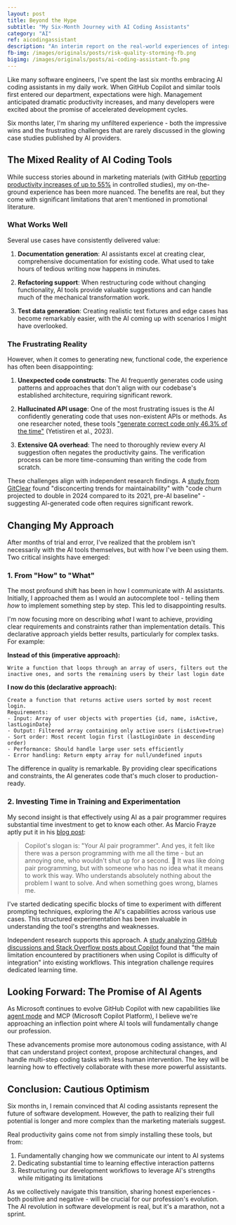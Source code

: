 ```yaml
---
layout: post
title: Beyond the Hype
subtitle: "My Six-Month Journey with AI Coding Assistants" 
category: "AI"
ref: aicodingassistant
description: "An interim report on the real-world experiences of integrating AI into software development workflows"
fb-img: /images/originals/posts/risk-quality-storming-fb.png
bigimg: /images/originals/posts/ai-coding-assistant-fb.png
---
```


Like many software engineers, I've spent the last six months embracing AI coding assistants in my daily work. When GitHub Copilot and similar tools first entered our department, expectations were high. Management anticipated dramatic productivity increases, and many developers were excited about the promise of accelerated development cycles.

Six months later, I'm sharing my unfiltered experience - both the impressive wins and the frustrating challenges that are rarely discussed in the glowing case studies published by AI providers.

<!--more-->

## The Mixed Reality of AI Coding Tools

While success stories abound in marketing materials (with GitHub [reporting productivity increases of up to 55%](https://github.blog/news-insights/research/research-quantifying-github-copilots-impact-on-developer-productivity-and-happiness/) in controlled studies), my on-the-ground experience has been more nuanced. The benefits are real, but they come with significant limitations that aren't mentioned in promotional literature.

### What Works Well

Several use cases have consistently delivered value:

1. **Documentation generation**: AI assistants excel at creating clear, comprehensive documentation for existing code. What used to take hours of tedious writing now happens in minutes.

2. **Refactoring support**: When restructuring code without changing functionality, AI tools provide valuable suggestions and can handle much of the mechanical transformation work.

3. **Test data generation**: Creating realistic test fixtures and edge cases has become remarkably easier, with the AI coming up with scenarios I might have overlooked.

### The Frustrating Reality

However, when it comes to generating new, functional code, the experience has often been disappointing:

1. **Unexpected code constructs**: The AI frequently generates code using patterns and approaches that don't align with our codebase's established architecture, requiring significant rework.

2. **Hallucinated API usage**: One of the most frustrating issues is the AI confidently generating code that uses non-existent APIs or methods. As one researcher noted, these tools ["generate correct code only 46.3% of the time"](https://arxiv.org/abs/2304.10778) (Yetistiren et al., 2023).

3. **Extensive QA overhead**: The need to thoroughly review every AI suggestion often negates the productivity gains. The verification process can be more time-consuming than writing the code from scratch.

These challenges align with independent research findings. A [study from GitClear](https://visualstudiomagazine.com/articles/2024/01/25/copilot-research.aspx) found "disconcerting trends for maintainability" with "code churn projected to double in 2024 compared to its 2021, pre-AI baseline" - suggesting AI-generated code often requires significant rework.

## Changing My Approach

After months of trial and error, I've realized that the problem isn't necessarily with the AI tools themselves, but with how I've been using them. Two critical insights have emerged:

### 1. From "How" to "What"

The most profound shift has been in how I communicate with AI assistants. Initially, I approached them as I would an autocomplete tool - telling them *how* to implement something step by step. This led to disappointing results.

I'm now focusing more on describing *what* I want to achieve, providing clear requirements and constraints rather than implementation details. This declarative approach yields better results, particularly for complex tasks. For example:

**Instead of this (imperative approach):**
```
Write a function that loops through an array of users, filters out the inactive ones, and sorts the remaining users by their last login date
```

**I now do this (declarative approach):**
```
Create a function that returns active users sorted by most recent login. 
Requirements:
- Input: Array of user objects with properties {id, name, isActive, lastLoginDate}
- Output: Filtered array containing only active users (isActive=true)
- Sort order: Most recent login first (lastLoginDate in descending order)
- Performance: Should handle large user sets efficiently
- Error handling: Return empty array for null/undefined inputs
```

The difference in quality is remarkable. By providing clear specifications and constraints, the AI generates code that's much closer to production-ready.

### 2. Investing Time in Training and Experimentation

My second insight is that effectively using AI as a pair programmer requires substantial time investment to get to know each other. As Marcio Frayze aptly put it in his [blog post](https://dev.to/marciofrayze/what-it-was-like-to-spend-a-month-using-github-copilot-and-why-i-plan-to-not-use-it-next-month-3ao5): 

> Copilot's slogan is: "Your AI pair programmer". And yes, it felt like there was a person programming with me all the time - but an annoying one, who wouldn't shut up for a second. 📣 It was like doing pair programming, but with someone who has no idea what it means to work this way. Who understands absolutely nothing about the problem I want to solve. And when something goes wrong, blames me.

I've started dedicating specific blocks of time to experiment with different prompting techniques, exploring the AI's capabilities across various use cases. This structured experimentation has been invaluable in understanding the tool's strengths and weaknesses.

Independent research supports this approach. A [study analyzing GitHub discussions and Stack Overflow posts about Copilot](https://arxiv.org/abs/2303.08733) found that "the main limitation encountered by practitioners when using Copilot is difficulty of integration" into existing workflows. This integration challenge requires dedicated learning time.

## Looking Forward: The Promise of AI Agents

As Microsoft continues to evolve GitHub Copilot with new capabilities like [agent mode](https://code.visualstudio.com/blogs/2025/02/24/introducing-copilot-agent-mode) and MCP (Microsoft Copilot Platform), I believe we're approaching an inflection point where AI tools will fundamentally change our profession.

These advancements promise more autonomous coding assistance, with AI that can understand project context, propose architectural changes, and handle multi-step coding tasks with less human intervention. The key will be learning how to effectively collaborate with these more powerful assistants.

## Conclusion: Cautious Optimism

Six months in, I remain convinced that AI coding assistants represent the future of software development. However, the path to realizing their full potential is longer and more complex than the marketing materials suggest.

Real productivity gains come not from simply installing these tools, but from:

1. Fundamentally changing how we communicate our intent to AI systems
2. Dedicating substantial time to learning effective interaction patterns
3. Restructuring our development workflows to leverage AI's strengths while mitigating its limitations

As we collectively navigate this transition, sharing honest experiences - both positive and negative - will be crucial for our profession's evolution. The AI revolution in software development is real, but it's a marathon, not a sprint.
